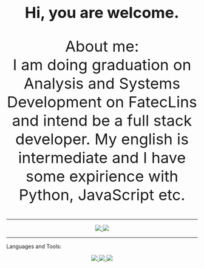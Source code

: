 <h1 style="font-size:40px;" align="center">Hi, you are welcome.</h1>

<p style="font-size:40px;" align="center">
  About me: <br>
  I am doing graduation on Analysis and Systems Development on FatecLins and intend be a full stack developer. My english is intermediate and I have some expirience with Python, JavaScript etc.
</p>

---
<p align="center">
  <a href="" rel="noopener">
    <img src="https://github-readme-stats.vercel.app/api?username=vitorhugo1207&theme=blue-green">
    <img src="https://github-readme-stats.vercel.app/api/top-langs/?username=vitorhugo1207&theme=blue-green">
  </a>
</p>

---
Languages and Tools: <br>
<p align="center">
  <a href="" rel="noopener">
    <img src="https://img.shields.io/badge/Python-3776AB?style=for-the-badge&logo=python&logoColor=white">
    <img src="https://img.shields.io/badge/JavaScript-F7DF1E?style=for-the-badge&logo=javascript&logoColor=black">
    <img src="https://img.shields.io/badge/Microsoft_Office-D83B01?style=for-the-badge&logo=microsoft-office&logoColor=white">
  </a>
</p>
